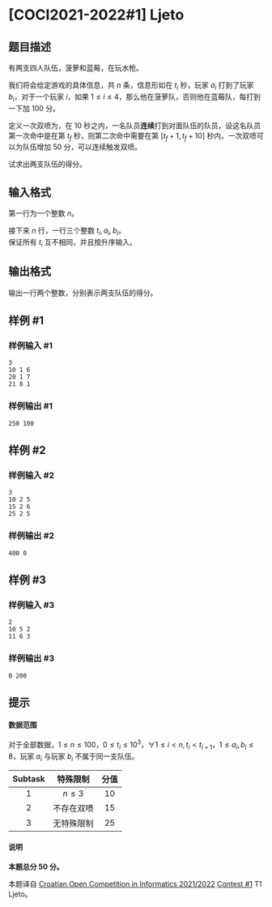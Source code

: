 # [COCI2021-2022#1] Ljeto

## 题目描述

有两支四人队伍，菠萝和蓝莓，在玩水枪。

我们将会给定游戏的具体信息，共 $n$ 条，信息形如在 $t_i$ 秒，玩家 $a_i$ 打到了玩家 $b_i$，对于一个玩家 $i$，如果 $1\le i\le 4$，那么他在菠萝队，否则他在蓝莓队，每打到一下加 $100$ 分。

定义一次双喷为，在 $10$ 秒之内，一名队员**连续**打到对面队伍的队员，设这名队员第一次命中是在第 $t_f$ 秒，则第二次命中需要在第 $[t_f+1,t_f+10]$ 秒内，一次双喷可以为队伍增加 $50$ 分，可以连续触发双喷。

试求出两支队伍的得分。

## 输入格式

第一行为一个整数 $n$。

接下来 $n$ 行，一行三个整数 $t_i,a_i,b_i$。  
保证所有 $t_i$ 互不相同，并且按升序输入。

## 输出格式

输出一行两个整数，分别表示两支队伍的得分。

## 样例 #1

### 样例输入 #1
```
3
10 1 6
20 1 7
21 8 1
```

### 样例输出 #1

```
250 100
```

## 样例 #2

### 样例输入 #2
```
3
10 2 5
15 2 6
25 2 5
```

### 样例输出 #2

```
400 0
```

## 样例 #3

### 样例输入 #3
```
2
10 5 2
11 6 3
```

### 样例输出 #3

```
0 200
```

## 提示

#### 数据范围
对于全部数据，$1\le n\le 100$，$0\le t_i\le 10^3$，$\forall 1\le i< n,t_i<t_{i+1}$，$1\le a_i,b_i\le 8$，玩家 $a_i$ 与玩家 $b_i$ 不属于同一支队伍。

| Subtask | 特殊限制 | 分值 |
| :---------: | :---------: | :----------: |
| $1$ | $n\le 3$ | $10$ |
| $2$ | 不存在双喷 | $15$ | 
| $3$ | 无特殊限制 | $25$ |

#### 说明
**本题总分 $50$ 分。**

本题译自 [Croatian Open Competition in Informatics 2021/2022](https://hsin.hr/coci/archive/2021_2022) [Contest #1](https://hsin.hr/coci/archive/2021_2022/contest1_tasks.pdf) T1 Ljeto。
